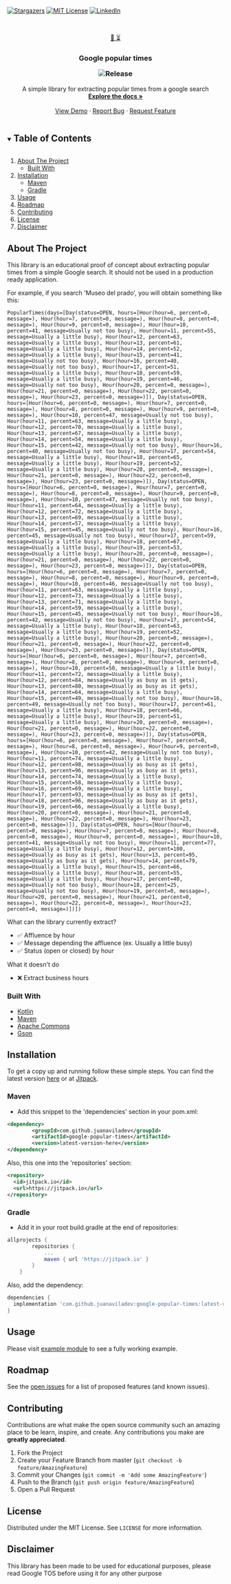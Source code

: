 [![Stargazers][stars-shield]][stars-url]
[![MIT License][license-shield]][license-url]
[![LinkedIn][linkedin-shield]][linkedin-url]


<!-- PROJECT LOGO -->
<br />
<p align="center">
	
  <a href="https://github.com/juanaviladev/google-popular-times">
   🔎 ⏳
	  
  </a>

<h3 align="center">Google popular times
	
![Release](https://jitpack.io/v/juanaviladev/google-popular-times.svg)
</h3>

  <p align="center">
    A simple library for extracting popular times from a google search
    <br />
    <a href="https://github.com/juanaviladev/google-popular-times"><strong>Explore the docs »</strong></a>
    <br />
    <br />
    <a href="https://github.com/juanaviladev/google-popular-times">View Demo</a>
    ·
    <a href="https://github.com/juanaviladev/google-popular-times/issues">Report Bug</a>
    ·
    <a href="https://github.com/juanaviladev/google-popular-times/issues">Request Feature</a>
  </p>
</p>



<!-- TABLE OF CONTENTS -->
<details open="open">
  <summary><h2 style="display: inline-block">Table of Contents</h2></summary>
  <ol>
    <li>
      <a href="#about-the-project">About The Project</a>
      <ul>
        <li><a href="#built-with">Built With</a></li>
      </ul>
    </li>
    <li>
      <a href="#installation">Installation</a>
      <ul>
        <li><a href="#maven">Maven</a></li>
         <li><a href="#gradle">Gradle</a></li>
      </ul>
    </li>
    <li><a href="#usage">Usage</a></li>
    <li><a href="#roadmap">Roadmap</a></li>
    <li><a href="#contributing">Contributing</a></li>
    <li><a href="#license">License</a></li>
    <li><a href="#disclaimer">Disclaimer</a></li>
  </ol>
</details>


<!-- ABOUT THE PROJECT -->

## About The Project

This library is an educational proof of concept about extracting popular times from a simple Google search. It should
not be used in a production ready application.

For example, if you search 'Museo del prado', you will obtain something like this:

```
PopularTimes(days=[Day(status=OPEN, hours=[Hour(hour=6, percent=0, message=), Hour(hour=7, percent=0, message=), Hour(hour=8, percent=0, message=), Hour(hour=9, percent=0, message=), Hour(hour=10, percent=41, message=Usually not too busy), Hour(hour=11, percent=55, message=Usually a little busy), Hour(hour=12, percent=63, message=Usually a little busy), Hour(hour=13, percent=61, message=Usually a little busy), Hour(hour=14, percent=52, message=Usually a little busy), Hour(hour=15, percent=41, message=Usually not too busy), Hour(hour=16, percent=40, message=Usually not too busy), Hour(hour=17, percent=51, message=Usually a little busy), Hour(hour=18, percent=59, message=Usually a little busy), Hour(hour=19, percent=46, message=Usually not too busy), Hour(hour=20, percent=0, message=), Hour(hour=21, percent=0, message=), Hour(hour=22, percent=0, message=), Hour(hour=23, percent=0, message=)]), Day(status=OPEN, hours=[Hour(hour=6, percent=0, message=), Hour(hour=7, percent=0, message=), Hour(hour=8, percent=0, message=), Hour(hour=9, percent=0, message=), Hour(hour=10, percent=47, message=Usually not too busy), Hour(hour=11, percent=63, message=Usually a little busy), Hour(hour=12, percent=70, message=Usually a little busy), Hour(hour=13, percent=67, message=Usually a little busy), Hour(hour=14, percent=54, message=Usually a little busy), Hour(hour=15, percent=42, message=Usually not too busy), Hour(hour=16, percent=40, message=Usually not too busy), Hour(hour=17, percent=54, message=Usually a little busy), Hour(hour=18, percent=65, message=Usually a little busy), Hour(hour=19, percent=52, message=Usually a little busy), Hour(hour=20, percent=0, message=), Hour(hour=21, percent=0, message=), Hour(hour=22, percent=0, message=), Hour(hour=23, percent=0, message=)]), Day(status=OPEN, hours=[Hour(hour=6, percent=0, message=), Hour(hour=7, percent=0, message=), Hour(hour=8, percent=0, message=), Hour(hour=9, percent=0, message=), Hour(hour=10, percent=47, message=Usually not too busy), Hour(hour=11, percent=64, message=Usually a little busy), Hour(hour=12, percent=72, message=Usually a little busy), Hour(hour=13, percent=69, message=Usually a little busy), Hour(hour=14, percent=57, message=Usually a little busy), Hour(hour=15, percent=45, message=Usually not too busy), Hour(hour=16, percent=45, message=Usually not too busy), Hour(hour=17, percent=59, message=Usually a little busy), Hour(hour=18, percent=67, message=Usually a little busy), Hour(hour=19, percent=53, message=Usually a little busy), Hour(hour=20, percent=0, message=), Hour(hour=21, percent=0, message=), Hour(hour=22, percent=0, message=), Hour(hour=23, percent=0, message=)]), Day(status=OPEN, hours=[Hour(hour=6, percent=0, message=), Hour(hour=7, percent=0, message=), Hour(hour=8, percent=0, message=), Hour(hour=9, percent=0, message=), Hour(hour=10, percent=46, message=Usually not too busy), Hour(hour=11, percent=63, message=Usually a little busy), Hour(hour=12, percent=73, message=Usually a little busy), Hour(hour=13, percent=71, message=Usually a little busy), Hour(hour=14, percent=59, message=Usually a little busy), Hour(hour=15, percent=45, message=Usually not too busy), Hour(hour=16, percent=42, message=Usually not too busy), Hour(hour=17, percent=54, message=Usually a little busy), Hour(hour=18, percent=63, message=Usually a little busy), Hour(hour=19, percent=52, message=Usually a little busy), Hour(hour=20, percent=0, message=), Hour(hour=21, percent=0, message=), Hour(hour=22, percent=0, message=), Hour(hour=23, percent=0, message=)]), Day(status=OPEN, hours=[Hour(hour=6, percent=0, message=), Hour(hour=7, percent=0, message=), Hour(hour=8, percent=0, message=), Hour(hour=9, percent=0, message=), Hour(hour=10, percent=50, message=Usually a little busy), Hour(hour=11, percent=72, message=Usually a little busy), Hour(hour=12, percent=84, message=Usually as busy as it gets), Hour(hour=13, percent=80, message=Usually as busy as it gets), Hour(hour=14, percent=64, message=Usually a little busy), Hour(hour=15, percent=49, message=Usually not too busy), Hour(hour=16, percent=49, message=Usually not too busy), Hour(hour=17, percent=61, message=Usually a little busy), Hour(hour=18, percent=66, message=Usually a little busy), Hour(hour=19, percent=51, message=Usually a little busy), Hour(hour=20, percent=0, message=), Hour(hour=21, percent=0, message=), Hour(hour=22, percent=0, message=), Hour(hour=23, percent=0, message=)]), Day(status=OPEN, hours=[Hour(hour=6, percent=0, message=), Hour(hour=7, percent=0, message=), Hour(hour=8, percent=0, message=), Hour(hour=9, percent=0, message=), Hour(hour=10, percent=42, message=Usually not too busy), Hour(hour=11, percent=74, message=Usually a little busy), Hour(hour=12, percent=98, message=Usually as busy as it gets), Hour(hour=13, percent=96, message=Usually as busy as it gets), Hour(hour=14, percent=74, message=Usually a little busy), Hour(hour=15, percent=58, message=Usually a little busy), Hour(hour=16, percent=69, message=Usually a little busy), Hour(hour=17, percent=93, message=Usually as busy as it gets), Hour(hour=18, percent=96, message=Usually as busy as it gets), Hour(hour=19, percent=66, message=Usually a little busy), Hour(hour=20, percent=0, message=), Hour(hour=21, percent=0, message=), Hour(hour=22, percent=0, message=), Hour(hour=23, percent=0, message=)]), Day(status=OPEN, hours=[Hour(hour=6, percent=0, message=), Hour(hour=7, percent=0, message=), Hour(hour=8, percent=0, message=), Hour(hour=9, percent=0, message=), Hour(hour=10, percent=41, message=Usually not too busy), Hour(hour=11, percent=77, message=Usually a little busy), Hour(hour=12, percent=100, message=Usually as busy as it gets), Hour(hour=13, percent=95, message=Usually as busy as it gets), Hour(hour=14, percent=79, message=Usually a little busy), Hour(hour=15, percent=66, message=Usually a little busy), Hour(hour=16, percent=55, message=Usually a little busy), Hour(hour=17, percent=40, message=Usually not too busy), Hour(hour=18, percent=25, message=Usually not too busy), Hour(hour=19, percent=0, message=), Hour(hour=20, percent=0, message=), Hour(hour=21, percent=0, message=), Hour(hour=22, percent=0, message=), Hour(hour=23, percent=0, message=)])])
```

What can the library currently extract?

- ✅ Affluence by hour
- ✅ Message depending the affluence (ex. Usually a little busy)
- ✅ Status (open or closed) by hour

What it doesn't do

- ❌ Extract business hours

### Built With

* [Kotlin](https://kotlinlang.org/)
* [Maven](https://maven.apache.org/)
* [Apache Commons](https://commons.apache.org/)
* [Gson](https://github.com/google/gson)

<!-- Installation -->

## Installation

To get a copy up and running follow these simple steps. You can find the latest version [here](https://github.com/juanaviladev/google-popular-times/releases) or at [Jitpack](https://jitpack.io/juanaviladev/google-popular-times). 

### Maven

* Add this snippet to the 'dependencies' section in your pom.xml:

```xml 
<dependency>
	    <groupId>com.github.juanaviladev</groupId>
	    <artifactId>google-popular-times</artifactId>
	    <version>latest-version-here</version>
</dependency>
```

Also, this one into the 'repositories' section:
```xml 
<repository>
  <id>jitpack.io</id>
  <url>https://jitpack.io</url>
</repository>
```

### Gradle

* Add it in your root build.gradle at the end of repositories:

```groovy
allprojects {
		repositories {
			...
			maven { url 'https://jitpack.io' }
		}
	}
```

Also, add the dependency:
```groovy
dependencies {
  implementation 'com.github.juanaviladev:google-popular-times:latest-version'
}
```

<!-- USAGE EXAMPLES -->

## Usage

Please visit [example module](https://github.com/juanaviladev/google-popular-timnes/tree/master/example)  to see a fully
working example.

<!-- ROADMAP -->

## Roadmap

See the [open issues](https://github.com/juanaviladev/google-popular-times/issues) for a list of proposed features (and
known issues).

<!-- CONTRIBUTING -->

## Contributing

Contributions are what make the open source community such an amazing place to be learn, inspire, and create. Any
contributions you make are **greatly appreciated**.

1. Fork the Project
2. Create your Feature Branch from master (`git checkout -b feature/AmazingFeature`)
3. Commit your Changes (`git commit -m 'Add some AmazingFeature'`)
4. Push to the Branch (`git push origin feature/AmazingFeature`)
5. Open a Pull Request

<!-- LICENSE -->

## License

Distributed under the MIT License. See `LICENSE` for more information.

<!-- DISCLAIMER -->

## Disclaimer

This library has been made to be used for educational purposes, please read Google TOS before using it for any other
purpose


<!-- MARKDOWN LINKS & IMAGES -->
<!-- https://www.markdownguide.org/basic-syntax/#reference-style-links -->

[stars-shield]: https://img.shields.io/github/stars/juanaviladev/google-popular-times.svg?style=for-the-badge

[stars-url]: https://github.com/juanaviladev/google-popular-times/stargazers

[issues-shield]: https://img.shields.io/github/issues/juanaviladev/google-popular-times.svg?style=for-the-badge

[issues-url]: https://github.com/juanaviladev/google-popular-times/issues

[license-shield]: https://img.shields.io/github/license/juanaviladev/google-popular-times.svg?style=for-the-badge

[license-url]: https://github.com/juanaviladev/google-popular-times/blob/master/LICENSE

[linkedin-shield]: https://img.shields.io/badge/-LinkedIn-black.svg?style=for-the-badge&logo=linkedin&colorB=555

[linkedin-url]: https://www.linkedin.com/in/juan-avila-catalan/
